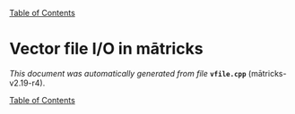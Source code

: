 
[Table of Contents](README.md)


# Vector file I/O in mātricks
_This document was automatically generated from file_ **`vfile.cpp`** (mātricks-v2.19-r4).


[Table of Contents](README.md)
